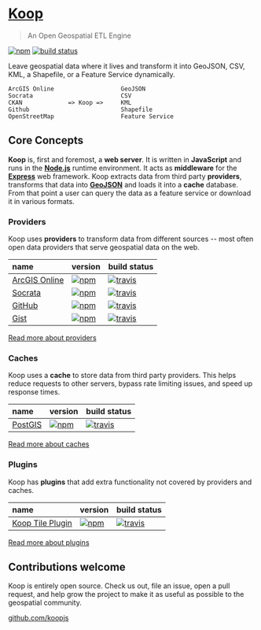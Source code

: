 # [Koop](https://github.com/koopjs/koop)

> An Open Geospatial ETL Engine

[![npm](https://img.shields.io/npm/v/koop.svg?style=flat-square)](https://www.npmjs.com/package/koop)
[![build status](https://img.shields.io/travis/koopjs/koop.svg?style=flat-square)](https://travis-ci.org/koopjs/koop)

Leave geospatial data where it lives and transform it into GeoJSON, CSV, KML, a Shapefile, or a Feature Service dynamically.

```
ArcGIS Online                   GeoJSON
Socrata                         CSV
CKAN             => Koop =>     KML
Github                          Shapefile
OpenStreetMap                   Feature Service
```

## Core Concepts

**Koop** is, first and foremost, a **web server**. It is written in **JavaScript** and runs in the [**Node.js**](https://nodejs.org/) runtime environment. It acts as **middleware** for the [**Express**](http://expressjs.com/) web framework. Koop extracts data from third party **providers**, transforms that data into [**GeoJSON**](http://geojson.org/) and loads it into a **cache** database. From that point a user can query the data as a feature service or download it in various formats.

### Providers

Koop uses **providers** to transform data from different sources -- most often open data providers that serve geospatial data on the web.

| name | version | build status |
| :--- | :------ | :----------- |
| [ArcGIS Online](https://github.com/koopjs/koop-agol) | [![npm](https://img.shields.io/npm/v/koop-agol.svg?style=flat-square)](https://www.npmjs.com/package/koop-agol) | [![travis](https://img.shields.io/travis/koopjs/koop-agol.svg?style=flat-square)](https://travis-ci.org/koopjs/koop-agol) |
| [Socrata](https://github.com/koopjs/koop-socrata) | [![npm](https://img.shields.io/npm/v/koop-socrata.svg?style=flat-square)](https://www.npmjs.com/package/koop-socrata) | [![travis](https://img.shields.io/travis/koopjs/koop-socrata.svg?style=flat-square)](https://travis-ci.org/koopjs/koop-socrata) |
| [GitHub](https://github.com/koopjs/koop-github) | [![npm](https://img.shields.io/npm/v/koop-github.svg?style=flat-square)](https://www.npmjs.com/package/koop-github) | [![travis](https://img.shields.io/travis/koopjs/koop-github.svg?style=flat-square)](https://travis-ci.org/koopjs/koop-github) |
| [Gist](https://github.com/koopjs/koop-gist) | [![npm](https://img.shields.io/npm/v/koop-gist.svg?style=flat-square)](https://www.npmjs.com/package/koop-gist) | [![travis](https://img.shields.io/travis/koopjs/koop-gist.svg?style=flat-square)](https://travis-ci.org/koopjs/koop-gist) |

[Read more about providers](docs/providers.md)

### Caches

Koop uses a **cache** to store data from third party providers. This helps reduce requests to other servers, bypass rate limiting issues, and speed up response times.

| name | version | build status |
| :--- | :------ | :----------- |
| [PostGIS](https://github.com/koopjs/koop-pgcache) | [![npm](https://img.shields.io/npm/v/koop-pgcache.svg?style=flat-square)](https://www.npmjs.com/package/koop-pgcache) | [![travis](https://img.shields.io/travis/koopjs/koop-pgcache.svg?style=flat-square)](https://travis-ci.org/koopjs/koop-pgcache) |

[Read more about caches](docs/caches.md)

### Plugins

Koop has **plugins** that add extra functionality not covered by providers and caches.

| name | version | build status |
| :--- | :------ | :----------- |
| [Koop Tile Plugin](https://github.com/koopjs/koop-tile-plugin) | [![npm](https://img.shields.io/npm/v/koop-tile-plugin.svg?style=flat-square)](https://www.npmjs.com/package/koop-tile-plugin) | [![travis](https://img.shields.io/travis/koopjs/koop-tile-plugin.svg?style=flat-square)](https://travis-ci.org/koopjs/koop-tile-plugin) |

[Read more about plugins](docs/plugins.md)

## Contributions welcome

Koop is entirely open source. Check us out, file an issue, open a pull request, and help grow the project to make it as useful as possible to the geospatial community.

[github.com/koopjs](http://github.com/koopjs)
